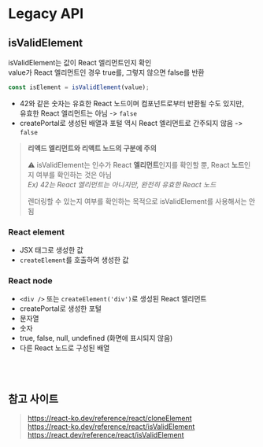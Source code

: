 # Legacy API

## isValidElement


isValidElement는 값이 React 엘리먼트인지 확인    
value가 React 엘리먼트인 경우 true를, 그렇지 않으면 false를 반환

```js
const isElement = isValidElement(value);
```


* 42와 같은 숫자는 유효한 React 노드이며 컴포넌트로부터 반환될 수도 있지만,  
유효한 React 엘리먼트는 아님 -> `false`  
* createPortal로 생성된 배열과 포털 역시 React 엘리먼트로 간주되지 않음 -> `false` 

> **리액드 엘리먼트와 리액트 노드의 구분에 주의**
> 
> ⚠️ isValidElement는 인수가 React **엘리먼트**인지를 확인할 뿐, React **노드**인지 여부를 확인하는 것은 아님  
> <em>Ex) 42는 React 엘리먼트는 아니지만, 완전히 유효한 React 노드</em>
> 
> 렌더링할 수 있는지 여부를 확인하는 목적으로 isValidElement를 사용해서는 안 됨 

### React element

* JSX 태그로 생성한 값 
* `createElement`를 호출하여 생성한 값

### React node 

* `<div />` 또는 `createElement('div')`로 생성된 React 엘리먼트 
* createPortal로 생성한 포털 
* 문자열 
* 숫자 
* true, false, null, undefined (화면에 표시되지 않음)
* 다른 React 노드로 구성된 배열

<br><br>


## 참고 사이트

> https://react-ko.dev/reference/react/cloneElement  
> https://react-ko.dev/reference/react/isValidElement  
> https://react.dev/reference/react/isValidElement
